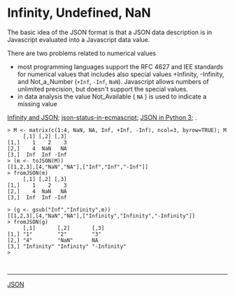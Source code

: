 # Infinity, Undefined, NaN

The basic idea of the JSON format is that a JSON data description is in Javascript evaluated into a Javascript data value.    

There are two problems related to numerical values
  * most programming languages support the RFC 4627 and IEE standards for numerical values that includes also special values +Infinity, -Infinity, and Not_a_Number (`+Inf`, `-Inf`, `NaN`). Javascript allows numbers of unlimited precision, but doesn't support the special values.
  * in data analysis the value Not_Available ( `NA` ) is used to indicate a missing value

[Infinity and JSON](https://medium.com/the-magic-pantry/infinity-and-json-cde6df62c17c);
[json-status-in-ecmascript](https://stackoverflow.com/questions/1423081/json-left-out-infinity-and-nan-json-status-in-ecmascript);
[JSON in Python 3](https://docs.python.org/3/library/json.html);
[](https://github.com/popsim-consortium/demes-spec/pull/98#issuecomment-872430331).


```
> M <- matrix(c(1:4, NaN, NA, Inf, +Inf, -Inf), ncol=3, byrow=TRUE); M
     [,1] [,2] [,3]
[1,]    1    2    3
[2,]    4  NaN   NA
[3,]  Inf  Inf -Inf
> (m <- toJSON(M))
[[1,2,3],[4,"NaN","NA"],["Inf","Inf","-Inf"]] 
> fromJSON(m)
     [,1] [,2] [,3]
[1,]    1    2    3
[2,]    4  NaN   NA
[3,]  Inf  Inf -Inf

> (g <- gsub("Inf","Infinity",m))
[[1,2,3],[4,"NaN","NA"],["Infinity","Infinity","-Infinity"]] 
> fromJSON(g)
     [,1]       [,2]       [,3]       
[1,] "1"        "2"        "3"        
[2,] "4"        "NaN"      NA         
[3,] "Infinity" "Infinity" "-Infinity"
> 
```

```
```

```
```
<hr>

[JSON](./README.md)

